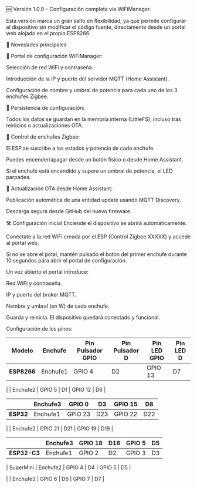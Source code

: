 🆕 Versión 1.0.0 – Configuración completa vía WiFiManager.

Esta versión marca un gran salto en flexibilidad, ya que permite configurar el dispositivo sin modificar el código fuente, directamente desde un portal web alojado en el propio ESP8266.

🚀 Novedades principales

🔧 Portal de configuración WiFiManager:

Selección de red WiFi y contraseña.

Introducción de la IP y puerto del servidor MQTT (Home Assistant).

Configuración de nombre y umbral de potencia para cada uno de los 3 enchufes Zigbee.

💾 Persistencia de configuración:

Todos los datos se guardan en la memoria interna (LittleFS), incluso tras reinicios o actualizaciones OTA.

🔌 Control de enchufes Zigbee:

El ESP se suscribe a los estados y potencia de cada enchufe.

Puedes encender/apagar desde un botón físico o desde Home Assistant.

Si el enchufe está encendido y supera un umbral de potencia, el LED parpadea.

📡 Actualización OTA desde Home Assistant:

Publicación automática de una entidad update usando MQTT Discovery.

Descarga segura desde GitHub del nuevo firmware.

🛠 Configuración inicial
Enciende el dispositivo se abrirá automáticamente.

Conéctate a la red WiFi creada por el ESP (Control Zigbee XXXXX) y accede al portal web.

Si no se abre el potal, mantén pulsado el botón del primer enchufe durante 10 segundos para abrir el portal de configuración.

Un vez abierto el portal introduce:

Red WiFi y contraseña.

IP y puerto del broker MQTT.

Nombre y umbral (en W) de cada enchufe.

Guarda y reinicia. El dispositivo quedará conectado y funcional.

Configuración de los pines:

| Modelo       | Enchufe  | Pin Pulsador GPIO | Pin Pulsador D | Pin LED GPIO | Pin LED D |
| ------------ | -------- | ----------------- | -------------- | ------------ | --------- |
| **ESP8266**  | Enchufe1 | GPIO 4            | D2             | GPIO 13      | D7        |

|              | Enchufe2 | GPIO 5            | D1             | GPIO 12      | D6        |

|              | Enchufe3 | GPIO 0            | D3             | GPIO 15      | D8        |
| ------------ | -------- | ----------------- | -------------- | ------------ | --------- |
| **ESP32**    | Enchufe1 | GPIO 23           | D23            | GPIO 22      | D22       |

|              | Enchufe2 | GPIO 21           | D21            | GPIO 19      | D19       |

|              | Enchufe3 | GPIO 18           | D18            | GPIO 5       | D5        |
| ------------ | -------- | ----------------- | -------------- | ------------ | --------- |
| **ESP32-C3** | Enchufe1 | GPIO 2            | D2             | GPIO 3       | D3        |

| SuperMini    | Enchufe2 | GPIO 4            | D4             | GPIO 5       | D5        |

|              | Enchufe3 | GPIO 6            | D6             | GPIO 7       | D7        |

